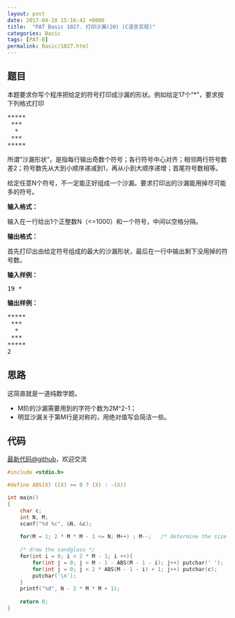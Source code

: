 ```yaml
---
layout: post
date: 2017-04-18 15:16:42 +0800
title:  "PAT Basic 1027. 打印沙漏(20) (C语言实现)"
categories: Basic
tags: [PAT-B]
permalink: Basic/1027.html
---
```


## 题目

<div id="problemContent">
<p>
本题要求你写个程序把给定的符号打印成沙漏的形状。例如给定17个“*”，要求按下列格式打印</p><pre>
*****
 ***
  *
 ***
*****
</pre>
<p>所谓“沙漏形状”，是指每行输出奇数个符号；各行符号中心对齐；相邻两行符号数差2；符号数先从大到小顺序递减到1，再从小到大顺序递增；首尾符号数相等。</p>
<p>给定任意N个符号，不一定能正好组成一个沙漏。要求打印出的沙漏能用掉尽可能多的符号。</p>
<p><b>
输入格式：
</b></p>
<p>
输入在一行给出1个正整数N（&lt;=1000）和一个符号，中间以空格分隔。
</p>
<p><b>
输出格式：
</b></p>
<p>
首先打印出由给定符号组成的最大的沙漏形状，最后在一行中输出剩下没用掉的符号数。
</p>
<b>输入样例：</b><pre>
19 *
</pre>
<b>输出样例：</b><pre>
*****
 ***
  *
 ***
*****
2
</pre>
</div>

## 思路

这简直就是一道纯数学题。

- M阶的沙漏需要用到的字符个数为2M^2-1；
- 明显沙漏关于第M行是对称的，用绝对值写会简洁一些。

## 代码

[最新代码@github](https://github.com/OliverLew/PAT/blob/master/PATBasic/1027.c)，欢迎交流
```c
#include <stdio.h>

#define ABS(X) ((X) >= 0 ? (X) : -(X))

int main()
{
    char c;
    int N, M;
    scanf("%d %c", &N, &c);
    
    for(M = 1; 2 * M * M - 1 <= N; M++) ; M--;   /* determine the size */
    
    /* draw the sandglass */
    for(int i = 0; i < 2 * M - 1; i ++){
        for(int j = 0; j < M - 1 - ABS(M - 1 - i); j++) putchar(' ');
        for(int j = 0; j < 2 * ABS(M - 1 - i) + 1; j++) putchar(c);
        putchar('\n');
    }
    printf("%d", N - 2 * M * M + 1);
    
    return 0;
}

```